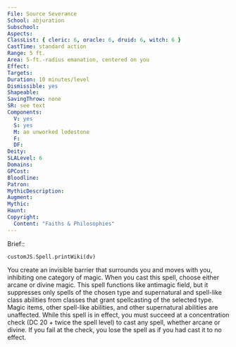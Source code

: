 ```yaml
---
File: Source Severance
School: abjuration
Subschool: 
Aspects: 
ClassList: { cleric: 6, oracle: 6, druid: 6, witch: 6 }
CastTime: standard action
Range: 5 ft.
Area: 5-ft.-radius emanation, centered on you
Effect: 
Targets: 
Duration: 10 minutes/level
Dismissible: yes
Shapeable: 
SavingThrow: none
SR: see text
Components:
  V: yes
  S: yes
  M: an unworked lodestone
  F: 
  DF: 
Deity: 
SLALevel: 6
Domains: 
GPCost: 
Bloodline: 
Patron: 
MythicDescription: 
Augment: 
Mythic: 
Haunt: 
Copyright:
  Content: "Faiths & Philosophies"
---
```

Brief:: 

```dataviewjs
customJS.Spell.printWiki(dv)
```

You create an invisible barrier that surrounds you and moves with you, inhibiting one category of magic. When you cast this spell, choose either arcane or divine magic. This spell functions like antimagic field, but it suppresses only spells of the chosen type and supernatural and spell-like class abilities from classes that grant spellcasting of the selected type. Magic items, other spell-like abilities, and other supernatural abilities are unaffected.  While this spell is in effect, you must succeed at a concentration check (DC 20 + twice the spell level) to cast any spell, whether arcane or divine. If you fail at the check, you lose the spell as if you had cast it to no effect.

